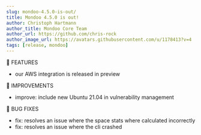 ```yaml
---
slug: mondoo-4.5.0-is-out/
title: Mondoo 4.5.0 is out!
author: Christoph Hartmann
author_title: Mondoo Core Team
author_url: https://github.com/chris-rock
author_image_url: https://avatars.githubusercontent.com/u/1178413?v=4
tags: [release, mondoo]
---
```


:tada: FEATURES

- our AWS integration is released in preview

🧹 IMPROVEMENTS

- improve: include new Ubuntu 21.04 in vulnerability management

:bug: BUG FIXES

- fix: resolves an issue where the space stats where calculated incorrectly
- fix: resolves an issue where the cli crashed
